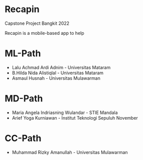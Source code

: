 # Recapin

Capstone Project Bangkit 2022

Recapin is a mobile-based app to help 

# ML-Path
- Lalu Achmad Ardi Adnim  - Universitas Mataram
- B.Hilda Nida Alistiqlal  - Universitas Mataram
- Asmaul Husnah   - Universitas Mulawarman 

# MD-Path
- Maria Angela Indriasning Wulandar - STIE Mandala
- Arief Yoga Kurniawan - Institut Teknologi Sepuluh November

# CC-Path
- Muhammad Rizky Amanullah	- Universitas Mulawarman
